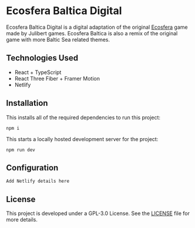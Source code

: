 # Ecosfera Baltica Digital

Ecosfera Baltica Digital is a digital adaptation of the original [Ecosfera](https://www.julibert.com/ecosfera) game made by Julibert games. Ecosfera Baltica is also a remix of the original game with more Baltic Sea related themes.

## Technologies Used

- React + TypeScript
- React Three Fiber + Framer Motion
- Netlify

## Installation

This installs all of the required dependencies to run this project:

```
npm i
```

This starts a locally hosted development server for the project:

```
npm run dev
```


## Configuration

```
Add Netlify details here
```

## License

This project is developed under a GPL-3.0 License. See the [LICENSE](https://github.com/helcomsecretariat/ecosfera-baltica-digital?tab=GPL-3.0-1-ov-file) file for more details.
